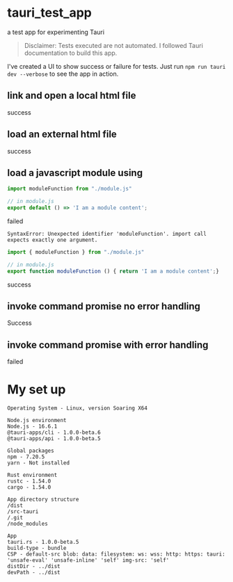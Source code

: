 # tauri_test_app
 a test app for experimenting Tauri

> Disclaimer: Tests executed are not automated. I followed Tauri documentation to build this app.

I've created a UI to show success or failure for tests. Just run `npm run tauri dev --verbose` to see the app in action.

## link and open a local html file
success

## load an external html file
success

## load a javascript module using
```javascript 
import moduleFunction from "./module.js"

// in module.js
export default () => 'I am a module content';
```
failed
```
SyntaxError: Unexpected identifier 'moduleFunction'. import call expects exactly one argument.
```

```javascript 
import { moduleFunction } from "./module.js"

// in module.js
export function moduleFunction () { return 'I am a module content';}
```
success


## invoke command promise no error handling
Success

## invoke command promise with error handling
failed


# My set up
```
Operating System - Linux, version Soaring X64

Node.js environment
Node.js - 16.6.1
@tauri-apps/cli - 1.0.0-beta.6
@tauri-apps/api - 1.0.0-beta.5

Global packages
npm - 7.20.5
yarn - Not installed

Rust environment
rustc - 1.54.0
cargo - 1.54.0

App directory structure
/dist
/src-tauri
/.git
/node_modules

App
tauri.rs - 1.0.0-beta.5
build-type - bundle
CSP - default-src blob: data: filesystem: ws: wss: http: https: tauri: 'unsafe-eval' 'unsafe-inline' 'self' img-src: 'self'
distDir - ../dist
devPath - ../dist
```
